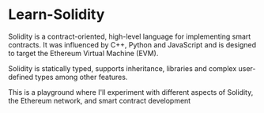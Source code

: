 # Learn-Solidity

Solidity is a contract-oriented, high-level language for implementing smart contracts. It was influenced by C++, Python and JavaScript and is designed to target the Ethereum Virtual Machine (EVM).

Solidity is statically typed, supports inheritance, libraries and complex user-defined types among other features.


This is a playground where I'll experiment with different aspects of Solidity, the Ethereum network, and smart contract development
